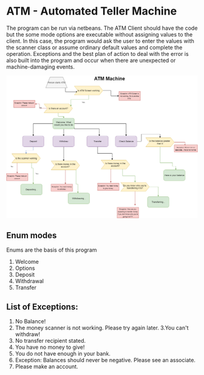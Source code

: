 
# ATM - Automated Teller Machine
The program can be run via netbeans. The ATM Client should have the code but the some mode options are executable without assigning values to the client. In this case, the program would ask the user to enter the values with the scanner class or assume ordinary default values and complete the operation. Exceptions and the best plan of action to deal with the error is also built into the program and occur when there are unexpected or machine-damaging events. 


![ATM Machine](ATMMachine.png)

## Enum modes
Enums are the basis of this program
1. Welcome
2. Options
3. Deposit 
4. Withdrawal 
5. Transfer

## List of Exceptions:
1. No Balance!
2. The money scanner is not working. Please try again later.
3.You can't withdraw!
4. No transfer recipient stated.
5. You have no money to give!
6. You do not have enough in your bank.
7. Exception: Balances should never be negative. Please see an associate.
8. Please make an account.
